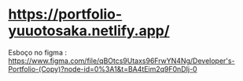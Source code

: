 # https://portfolio-yuuotosaka.netlify.app/

Esboço no figma : https://www.figma.com/file/qBOtcs9Utaxs96FrwYN4Ng/Developer's-Portfolio-(Copy)?node-id=0%3A1&t=BA4tEim2q9F0nDIj-0
